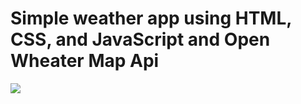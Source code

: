 # Simple weather app using HTML, CSS, and JavaScript and Open Wheater Map Api

![](https://github.com/jakubfronczyk/weather-app-using-api/blob/main/images/weatherapp-preview.gif)